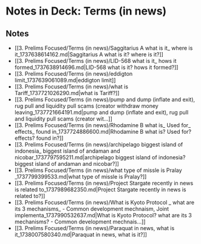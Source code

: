 # Notes in Deck: Terms (in news)

## Notes

- [[3. Prelims Focused/Terms (in news)/Saggitarius A what is it_ where is it_1737638614162.md|Saggitarius A what is it? where is it?]]
- [[3. Prelims Focused/Terms (in news)/LID-568 what is it_ hows it formed_1737638914696.md|LID-568 what is it? hows it formed?]]
- [[3. Prelims Focused/Terms (in news)/eddigton limit_1737639061089.md|eddigton limit]]
- [[3. Prelims Focused/Terms (in news)/what is Tariff_1737721026290.md|what is Tariff?]]
- [[3. Prelims Focused/Terms (in news)/pump and dump (inflate and exit), rug pull and liquidity pull scams (creator withdraw money leaving_1737721664191.md|pump and dump (inflate and exit), rug pull and liquidity pull scams (creator wit...]]
- [[3. Prelims Focused/Terms (in news)/Rhodamine B what is_ Used for_ effects_ found in_1737724886600.md|Rhodamine B what is? Used for? effects? found in?]]
- [[3. Prelims Focused/Terms (in news)/archipelago biggest island of indonesia_ biggest island of andaman and nicobar_1737797595211.md|archipelago biggest island of indonesia? biggest island of andaman and nicobar?]]
- [[3. Prelims Focused/Terms (in news)/what type of missle is Pralay _1737799399533.md|what type of missle is Pralay?]]
- [[3. Prelims Focused/Terms (in news)/Project Stargate recently in news is related to_1737989682350.md|Project Stargate recently in news is related to?]]
- [[3. Prelims Focused/Terms (in news)/What is Kyoto Protocol _ what are its 3 mechanisms_ - Common development mechnaism, Joint implementa_1737990532637.md|What is Kyoto Protocol? what are its 3 mechanisms? - Common development mechnais...]]
- [[3. Prelims Focused/Terms (in news)/Paraquat in news, what is it_1738007580340.md|Paraquat in news, what is it?]]